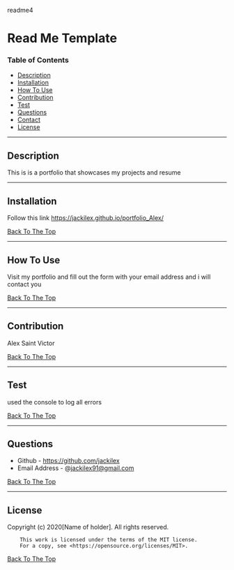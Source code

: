readme4
# Read Me Template

### Table of Contents
- [Description](#description)
- [Installation](#how-to-use)
- [How To Use](#how-to-use)
- [Contribution](#contribution)
- [Test](#test)
- [Questions](#questions)
- [Contact](#contact)
- [License](#license)

---

## Description
This is is a portfolio that showcases my projects and resume


---
## Installation
Follow this link https://jackilex.github.io/portfolio_Alex/


[Back To The Top](#read-me-template)

---

## How To Use
Visit my portfolio and fill out the form with your email address and i will contact you

[Back To The Top](#read-me-template)

---
## Contribution
Alex Saint Victor

[Back To The Top](#read-me-template)

---

## Test
used the console to log all errors

[Back To The Top](#read-me-template)

---

## Questions
- Github - https://github.com/jackilex
- Email Address - @jackilex91@gmail.com

[Back To The Top](#read-me-template)

---

## License
Copyright (c) 2020[Name of holder]. All rights reserved.
        
        This work is licensed under the terms of the MIT license.  
        For a copy, see <https://opensource.org/licenses/MIT>.

[Back To The Top](#read-me-template)
